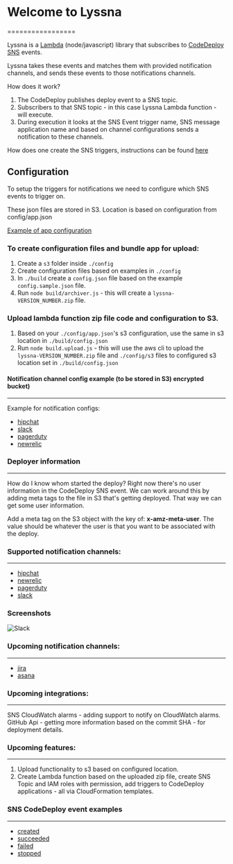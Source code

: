 # Welcome to Lyssna
=================

Lyssna is a [Lambda](https://aws.amazon.com/documentation/lambda/) (node/javascript) library that subscribes to [CodeDeploy](https://aws.amazon.com/codedeploy/) [SNS](https://aws.amazon.com/documentation/sns/) events.

Lyssna takes these events and matches them with provided notification channels, and sends these events to those notifications channels.

How does it work?

1. The CodeDeploy publishes deploy event to a SNS topic.
2. Subscribers to that SNS topic - in this case Lyssna Lambda function - will execute.
3. During execution it looks at the SNS Event trigger name, SNS message application name and based on channel configurations sends a notification to these channels.

How does one create the SNS triggers, instructions can be found [here](http://docs.aws.amazon.com/codedeploy/latest/userguide/how-to-notify-sns.html)

## Configuration

To setup the triggers for notifications we need to configure which SNS events to trigger on.

These json files are stored in S3. Location is based on configuration from config/app.json

[Example of app configuration](https://github.com/karlnorling/lyssna/blob/master/config/app-example.json)

### To create configuration files and bundle app for upload:

1. Create a `s3` folder inside `./config`
2. Create configuration files based on examples in `./config`
3. In `./build` create a `config.json` file based on the example `config.sample.json` file.
4. Run `node build/archiver.js` - this will create a `lyssna-VERSION_NUMBER.zip` file.


### Upload lambda function zip file code and configuration to S3.
1. Based on your `./config/app.json`'s s3 configuration, use the same in s3 location in
`./build/config.json`
2. Run `node build.upload.js` - this will use the aws cli to upload the `lyssna-VERSION_NUMBER.zip` file and `./config/s3` files to configured s3 location set in `./build/config.json`

#### Notification channel config example (to be stored in S3) encrypted bucket)
-----
Example for notification configs:

 - [hipchat](https://github.com/karlnorling/lyssna/blob/master/config/hipchat-example.json)
 - [slack](https://github.com/karlnorling/lyssna/blob/master/config/slack-example.json)
 - [pagerduty](https://github.com/karlnorling/lyssna/blob/master/config/pagerduty-example.json)
 - [newrelic](https://github.com/karlnorling/lyssna/blob/master/config/newrelic-example.json)


### Deployer information
----
How do I know whom started the deploy?
Right now there's no user information in the CodeDeploy SNS event.
We can work around this by adding meta tags to the file in S3 that's getting deployed. That way we can get some user information.

Add a meta tag on the S3 object with the key of: **x-amz-meta-user**. The value should be whatever the user is that you want to be associated with the deploy.

### Supported notification channels:
-----
 - [hipchat](https://hipchat.com)
 - [newrelic](https://newrelic.com)
 - [pagerduty](https://pagerduty.com)
 - [slack](https://slack.com)

### Screenshots

![Slack](http://i.imgur.com/sQ8iPcG.jpg)

### Upcoming notification channels:
-----
 - [jira](https://jira.com)
 - [asana](https://asana.com)

### Upcoming integrations:
-----
SNS CloudWatch alarms - adding support to notify on CloudWatch alarms.
GitHub Api - getting more information based on the commit SHA - for deployment details.

### Upcoming features:
-----
1. Upload functionality to s3 based on configured location.
2. Create Lambda function based on the uploaded zip file, create SNS Topic and IAM roles with permission, add triggers to CodeDeploy applications - all via CloudFormation templates.

### SNS CodeDeploy event examples
-----
 - [created](https://github.com/karlnorling/lyssna/blob/master/tests/mock/codedeploy-created.json)
 - [succeeded](https://github.com/karlnorling/lyssna/blob/master/tests/mock/codedeploy-succeeded.json)
 - [failed](https://github.com/karlnorling/lyssna/blob/master/tests/mock/codedeploy-failed.json)
 - [stopped](https://github.com/karlnorling/lyssna/blob/master/tests/mock/codedeploy-stopped.json)
